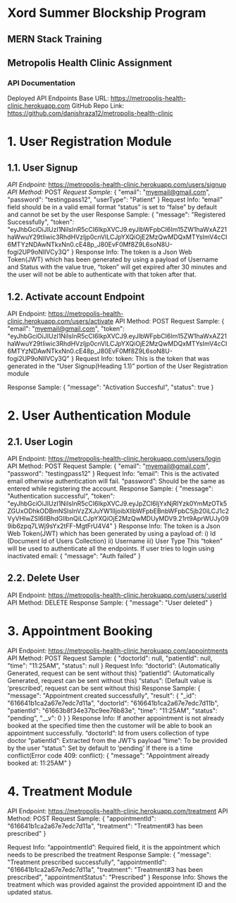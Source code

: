# Xord Summer Blockship Program #
## MERN Stack Training ##
## Metropolis Health Clinic Assignment ##
### API Documentation ###

Deployed API Endpoints Base URL: https://metropolis-health-clinic.herokuapp.com
GitHub Repo Link: https://github.com/danishraza12/metropolis-health-clinic
 
# 1.     User Registration Module #
## 1.1.         User Signup ##
*API Endpoint:* https://metropolis-health-clinic.herokuapp.com/users/signup
*API Method:* POST
*Request Sample:*
{
    "email": "myemail@gmail.com",
    "password": "testingpass12",
    "userType": "Patient"
}
Request Info:
“email” field should be in a valid email format
“status” is set to “false” by default and cannot be set by the user
Response Sample:
{
    "message": "Registered Successfully",
    "token": "eyJhbGciOiJIUzI1NiIsInR5cCI6IkpXVCJ9.eyJlbWFpbCI6Im15ZW1haWxAZ21haWwuY29tIiwic3RhdHVzIjp0cnVlLCJpYXQiOjE2MzQwMDQxMTYsImV4cCI6MTYzNDAwNTkxNn0.cE48p_J80EvF0Mf8Z9L6soN8U-fogi2UP9oNlIVCy3Q"
}
Response Info:
The token is a Json Web Token(JWT) which has been generated by using a payload of Username and Status with the value true, “token” will get expired after 30 minutes and the user will not be able to authenticate with that token after that.

## 1.2.         Activate account Endpoint ##
API Endpoint: https://metropolis-health-clinic.herokuapp.com/users/activate
API Method: POST
Request Sample:
{
    "email": "myemail@gmail.com",
    "token": "eyJhbGciOiJIUzI1NiIsInR5cCI6IkpXVCJ9.eyJlbWFpbCI6Im15ZW1haWxAZ21haWwuY29tIiwic3RhdHVzIjp0cnVlLCJpYXQiOjE2MzQwMDQxMTYsImV4cCI6MTYzNDAwNTkxNn0.cE48p_J80EvF0Mf8Z9L6soN8U-fogi2UP9oNlIVCy3Q"
}
Request Info:
token: This is the token that was generated in the “User Signup(Heading 1.1)” portion of the User Registration module
 
Response Sample:
{
    "message": "Activation Succesful",
    "status": true
}
 
# 2.     User Authentication Module #
## 2.1.         User Login ##
API Endpoint: https://metropolis-health-clinic.herokuapp.com/users/login
API Method: POST
Request Sample:
{
    "email": "myemail@gmail.com",
    "password": "testingpass12"
}
Request Info:
“email”: This is the activated email otherwise authentication will fail.
“password”: Should be the same as entered while registering the account.
Response Sample:
{
    "message": "Authentication successful",
    "token": "eyJhbGciOiJIUzI1NiIsInR5cCI6IkpXVCJ9.eyJpZCI6IjYxNjRlYzk0YmMzOTk5ZGUxODhkODBmNSIsInVzZXJuYW1lIjoibXllbWFpbEBnbWFpbC5jb20iLCJ1c2VyVHlwZSI6IlBhdGllbnQiLCJpYXQiOjE2MzQwMDUyMDV9.21rt9AprWUJy099ib6zpq7LWj9sYx2tFF-MgtFrU4V4"
}
Response Info:
The token is a Json Web Token(JWT) which has been generated by using a payload of:
i)                    Id (Document Id of Users Collection)
ii)                   Username
iii)                 User Type
This “token” will be used to authenticate all the endpoints.
If user tries to login using inactivated email:
{
    "message": "Auth failed"
}
 
## 2.2.         Delete User ##
API Endpoint: https://metropolis-health-clinic.herokuapp.com/users/:userId
API Method: DELETE
Response Sample:
{
    "message": "User deleted"
}
 
 
 
# 3.     Appointment Booking #
API Endpoint: https://metropolis-health-clinic.herokuapp.com/appointments
API Method: POST
Request Sample:
{
    "doctorId": null,
    "patientId": null,
    "time": "11:25AM",
    "status": null
}
Request Info:
“doctorId”: (Automatically Generated, request can be sent without this)
“patientId”: (Automatically Generated, request can be sent without this)
“status”: (Default value is ‘prescribed’, request can be sent without this)
Response Sample:
{
    "message": "Appointment created successfully",
    "result": {
        "_id": "616641b1ca2a67e7edc7d11a",
        "doctorId": "616641b1ca2a67e7edc7d11b",
        "patientId": "61663b8f34e37bc9ee76b83e",
        "time": "11:25AM",
        "status": "pending",
        "__v": 0
    }
}
Response Info:
If another appointment is not already booked at the specified time then the customer will be able to book an appointment successfully.
“doctorId”: Id from users collection of type doctor
“patientId”: Extracted from the JWT’s payload
“time”: To be provided by the user
“status”: Set by default to ‘pending’
If there is a time conflict(Error code 409: conflict):
{
    "message": "Appointment already booked at: 11:25AM"
}
 
# 4.    Treatment Module #
API Endpoint: https://metropolis-health-clinic.herokuapp.com/treatment
API Method: POST
Request Sample:
{
    "appointmentId": "616641b1ca2a67e7edc7d11a",
    "treatment": "Treatment#3 has been prescribed"
}
 
Request Info:
“appointmentId”: Required field, it is the appointment which needs to be prescribed the treatment
Response Sample:
{
    "message": "Treatment prescribed successfully",
    "appointmentId": "616641b1ca2a67e7edc7d11a",
    "treatment": "Treatment#3 has been prescribed",
    "appointmentStatus": "Prescribed"
}
Response Info:
Shows the treatment which was provided against the provided appointment ID and the updated status.
